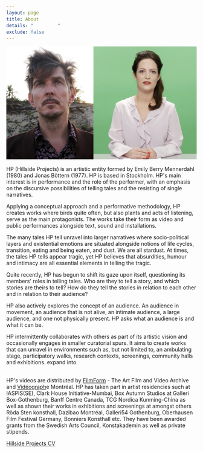 ```yaml
---
layout: page
title: About
details: "         "
exclude: false
---
```

![](/images/test.jpg)

HP (Hillside Projects) is an artistic entity formed by Emily Berry Mennerdahl (1980) and Jonas Böttern (1977). HP is based in Stockholm. HP's main interest is in performance and the role of the performer, with an emphasis on the discursive possibilities of telling tales and the resisting of single narratives. 

A﻿pplying a conceptual approach and a performative methodology, HP creates works where birds quite often, but also plants and acts of listening, serve as the main protagonists. The works take their form as video and public performances alongside text, sound and installations.

T﻿he many tales HP tell unravel into larger narratives where socio-political layers and existential emotions are situated alongside notions of life cycles, transition, eating and being eaten, and dust. We are all stardust. At times, the tales HP tells appear tragic, yet HP believes that absurdities, humour and intimacy are all essential elements in telling the tragic. 

Quite recently, HP has begun to shift its gaze upon itself, questioning its members' roles in telling tales. Who are they to tell a story, and which stories are theirs to tell? How do they tell the stories in relation to each other and in relation to their audience? 

HP also actively explores the concept of an audience. An audience in movement, an audience that is not alive, an intimate audience, a large audience, and one not physically present. HP asks what an audience is and what it can be.

HP intermittently collaborates with others as part of its artistic vision and occasionally engages in smaller curatorial spurs. It aims to create works that can unravel in environments such as, but not limited to, an ambulating stage, participatory walks, research contexts, screenings, community halls and exhibitions. expand into

\
HP's videos are distributed by [FilmForm](https://www.filmform.com/artists/13264-hillside-projects-artist-group/) - The Art Film and Video Archive and [Vidéograph](https://www.videographe.org/en/)e Montréal. HP has taken part in artist residencies such at IASPIS(SE), Clark House Initiative-Mumbai, Box Autumn Studios at Galleri Box-Gothenburg, Banff Centre Canada, TCG Nordica Kunming-China as well as shown their works in exhibitions and screenings at amongst others Röda Sten konsthall, Dazibao Montréal, Galleri54 Gothenburg, Oberhausen Film Festival Germany, Bonniers Konsthall etc. They have been awarded grants from the Swedish Arts Council, Konstakademin as well as private stipends. 

[Hillside Projects CV](/cv.html)



![]()

[](/cv.html)